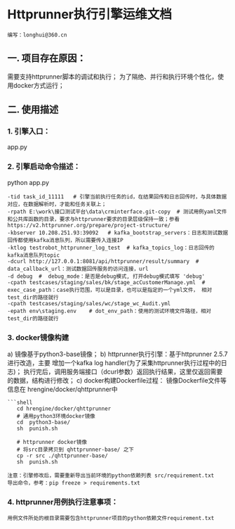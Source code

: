 # Httprunner执行引擎运维文档

`` 编写：longhui@360.cn 
``

## 一. 项目存在原因：
需要支持httprunner脚本的调试和执行；
为了隔绝、并行和执行环境个性化，使用docker方式运行；

## 二. 使用描述
### 1. 引擎入口：
app.py

### 2. 引擎启动命令描述：

python  app.py 

    -tid task_id_11111   # 引擎当前执行任务的id，在结果回传和日志回传时，与具体数据对应，在数据解析时，才能和任务关联上；
    -rpath E:\work\接口测试平台\data\crminterface.git-copy  # 测试用例yaml文件和公共库函数的目录，要求与httprunner要求的目录层级保持一致；参看 https://v2.httprunner.org/prepare/project-structure/
    -kbserver 10.208.251.93:39092   # kafka_bootstrap_servers：日志和测试数据回传都使用kafka消息队列，所以需要传入连接IP
    -ktlog testrobot_httprunner_log_test  # kafka_topics_log：日志回传的kafka消息队列topic
    -dcurl http://127.0.0.1:8081/api/httprunner/result/summary  #  data_callback_url：测试数据回传服务的访问连接，url
    -d debug  #  debug_mode：是否是debug模式, 打开debug模式填写 'debug'
    -cpath testcases/staging/sales/bk/stage_acCustomerManage.yml  #  exec_case_path：case执行范围，可以是目录，也可以是指定的一个yml文件， 相对 test_dir的路径就行
    -cpath testcases/staging/sales/wc/stage_wc_Audit.yml 
    -epath env\staging.env    # dot_env_path：使用的测试环境文件路径，相对 test_dir的路径就行


### 3. docker镜像构建
a) 镜像基于python3-base镜像；
b) httprunner执行引擎：基于httprunner 2.5.7进行改造，主要
   增加一个kafka log handler(为了采集httprunner执行过程中的日志)；
   执行完后，调用服务端接口（dcurl参数）返回执行结果，这里仅返回需要的数据，结构进行修改；
c) docker构建Dockerfile过程：
    镜像Dockerfile文件等信息在 hrengine/docker/qhttprunner中
    
    ```shell
       cd hrengine/docker/qhttprunner
       # 通用python3环境docker镜像
       cd  python3-base/
       sh  punish.sh
    
       # httprunner docker镜像
       # 将src目录拷贝到 qhttprunner-base/ 之下
       cp -r src ./qhttprunner-base/
       sh  punish.sh
       
    注意：引擎修改后，需要重新导出当前环境的python依赖列表 src/requirement.txt
    导出命令，参考：pip freeze > requirements.txt
    
### 4. httprunner用例执行注意事项：
    用例文件所处的根目录需要包含httprunner项目的python依赖文件requirement.txt
    


